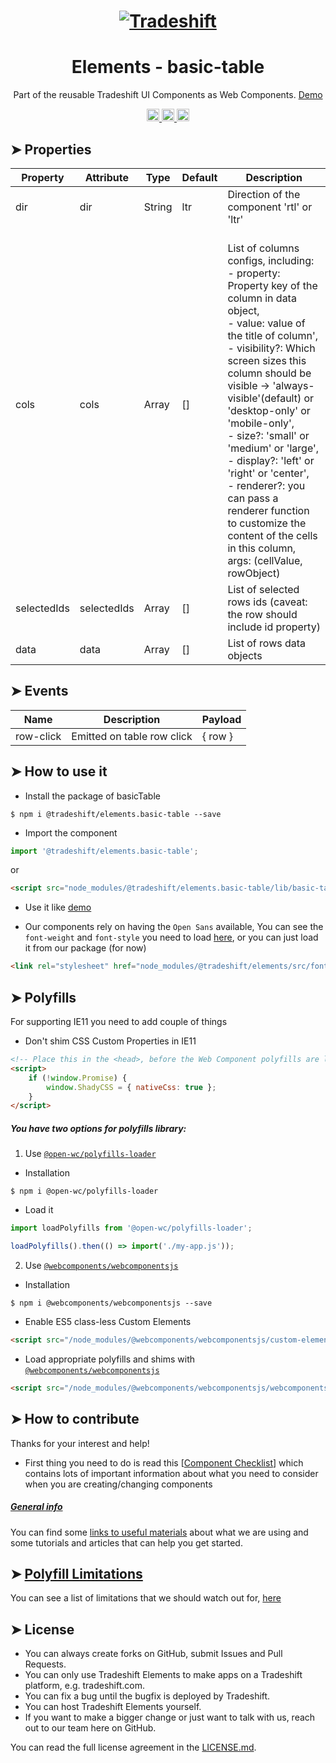 <h1 align="center">
    <a href="https://tradeshift.com/">
      <img alt="Tradeshift" src="https://tradeshift.com/wp-content/themes/Tradeshift/img/brand/logo-black.png"/>
    </a>
</h1>

<h1 align="center">Elements - basic-table</h1>

<p align="center">
  Part of the reusable Tradeshift UI Components as Web Components.
    <a href="https://tradeshift.github.io/elements/?path=/story/ts-basic-table--default">
      Demo
    </a>
</p>

<p align="center">
    <a href="https://www.npmjs.com/package/@tradeshift/elements.basic-table">
      <img alt="NPM Version" src="https://badgen.net/npm/v/@tradeshift/elements.basic-table" height="20"/>
    </a>
    <a href="https://npmcharts.com/compare/@tradeshift/elements.basic-table?minimal=true">
		  <img alt="Downloads per month" src="https://badgen.net/npm/dm/@tradeshift/elements.basic-table" height="20"/>
		</a>
		<a href="https://www.npmjs.com/browse/depended/@tradeshift/elements.basic-table">
		  <img alt="Dependent packages" src="https://badgen.net/npm/dependents/@tradeshift/elements.basic-table" height="20"/>
		</a>
</p>

<style>
  table {
        width:100%;
  }
</style>

## ➤ Properties

| Property | Attribute | Type | Default | Description |
| --- | --- | --- | --- | --- |
| dir | dir | String | ltr | Direction of the component 'rtl' or 'ltr' |
| cols | cols | Array | [] | <br> List of columns configs, including: <br> - property: Property key of the column in data object, <br> - value: value of the title of column', <br> - visibility?: Which screen sizes this column should be visible -> 'always-visible'(default) or 'desktop-only' or 'mobile-only', <br> - size?: 'small' or 'medium' or 'large', <br> - display?: 'left' or 'right' or 'center', <br> - renderer?: you can pass a renderer function to customize the content of the cells in this column, args: (cellValue, rowObject) <br> |
| selectedIds | selectedIds | Array | [] | List of selected rows ids (caveat: the row should include id property) |
| data | data | Array | [] | List of rows data objects |

## ➤ Events

| Name      | Description                | Payload |
| --------- | -------------------------- | ------- |
| row-click | Emitted on table row click | { row } |

## ➤ How to use it

- Install the package of basicTable

```shell
$ npm i @tradeshift/elements.basic-table --save
```

- Import the component

```js
import '@tradeshift/elements.basic-table';
```

or

```html
<script src="node_modules/@tradeshift/elements.basic-table/lib/basic-table.umd.js"></script>
```

- Use it like [demo]("https://tradeshift.github.io/elements/?path=/story/ts-basic-table--default")

- Our components rely on having the `Open Sans` available, You can see the `font-weight` and `font-style` you need to load [here](https://github.com/Tradeshift/elements/blob/master/packages/core/src/fonts.css), or you can just load it from our package (for now)

```html
<link rel="stylesheet" href="node_modules/@tradeshift/elements/src/fonts.css" />
```

## ➤ Polyfills

For supporting IE11 you need to add couple of things

- Don't shim CSS Custom Properties in IE11

```html
<!-- Place this in the <head>, before the Web Component polyfills are loaded -->
<script>
	if (!window.Promise) {
		window.ShadyCSS = { nativeCss: true };
	}
</script>
```

##### You have two options for polyfills library:

1. Use [`@open-wc/polyfills-loader`](https://github.com/open-wc/open-wc/tree/master/packages/polyfills-loader)

- Installation

```shell
$ npm i @open-wc/polyfills-loader
```

- Load it

```js
import loadPolyfills from '@open-wc/polyfills-loader';

loadPolyfills().then(() => import('./my-app.js'));
```

2. Use [`@webcomponents/webcomponentsjs`](https://github.com/webcomponents/polyfills/tree/master/packages/webcomponentsjs)

- Installation

```hell
$ npm i @webcomponents/webcomponentsjs --save
```

- Enable ES5 class-less Custom Elements

```html
<script src="/node_modules/@webcomponents/webcomponentsjs/custom-elements-es5-adapter.js"></script>
```

- Load appropriate polyfills and shims with [`@webcomponents/webcomponentsjs`](https://github.com/webcomponents/webcomponentsjs)

```html
<script src="/node_modules/@webcomponents/webcomponentsjs/webcomponents-loader.js" defer></script>
```

## ➤ How to contribute

Thanks for your interest and help!

- First thing you need to do is read this [[Component Checklist](https://github.com/Tradeshift/elements/wiki/Component-checklist)] which contains lots of important information about what you need to consider when you are creating/changing components

##### [General info](https://github.com/Tradeshift/elements/wiki/Useful-materials-starter)

You can find some [links to useful materials](https://github.com/Tradeshift/elements/wiki/Useful-materials-starter) about what we are using and some tutorials and articles that can help you get started.

## ➤ [Polyfill Limitations](https://github.com/Tradeshift/elements/wiki/Polyfill-Limitations)

You can see a list of limitations that we should watch out for, [here](https://github.com/Tradeshift/elements/wiki/Polyfill-Limitations)

## ➤ License

- You can always create forks on GitHub, submit Issues and Pull Requests.
- You can only use Tradeshift Elements to make apps on a Tradeshift platform, e.g. tradeshift.com.
- You can fix a bug until the bugfix is deployed by Tradeshift.
- You can host Tradeshift Elements yourself.
- If you want to make a bigger change or just want to talk with us, reach out to our team here on GitHub.

You can read the full license agreement in the [LICENSE.md](https://github.com/Tradeshift/elements/blob/master/LICENSE.md).
